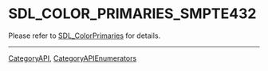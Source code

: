 # SDL_COLOR_PRIMARIES_SMPTE432

Please refer to [SDL_ColorPrimaries](SDL_ColorPrimaries) for details.

----
[CategoryAPI](CategoryAPI), [CategoryAPIEnumerators](CategoryAPIEnumerators)

